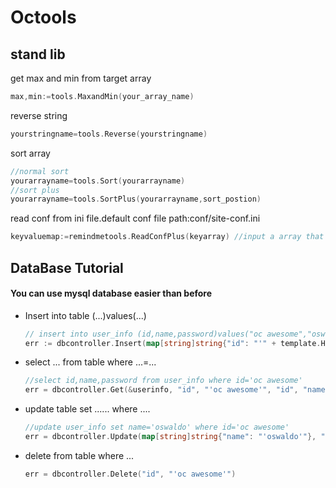 # Octools
## stand lib
get max and min from target array
```go
max,min:=tools.MaxandMin(your_array_name)
```
reverse string
```go
yourstringname=tools.Reverse(yourstringname)
```
sort array
```go
//normal sort
yourarrayname=tools.Sort(yourarrayname)
//sort plus
yourarrayname=tools.SortPlus(yourarrayname,sort_postion)
```
read conf from ini file.default conf file path:conf/site-conf.ini
```go
keyvaluemap:=remindmetools.ReadConfPlus(keyarray) //input a array that should include your all key you want,and it will return a key : value map to you
```
## **DataBase Tutorial**
#### You can use mysql database easier than before
* Insert into table (...)values(...)
    ```go
    // insert into user_info (id,name,password)values("oc awesome","oswaldoooo","it's great!")
    err := dbcontroller.Insert(map[string]string{"id": "'" + template.HTMLEscapeString("oc awesome") + "'", "name": "'" + template.HTMLEscapeString("oswaldoooo") + "'", "password": "'" + template.HTMLEscapeString("it's great!") + "'"})
    ```
* select ... from table where ...=...
    ```go
    //select id,name,password from user_info where id='oc awesome'
    err = dbcontroller.Get(&userinfo, "id", "'oc awesome'", "id", "name", "password")
    ```
* update table set ...... where ....
    ```go
    //update user_info set name='oswaldo' where id='oc awesome'
    err = dbcontroller.Update(map[string]string{"name": "'oswaldo'"}, "id", "'oc awesome'")
    ```
* delete from table where ...
    ```go
    err = dbcontroller.Delete("id", "'oc awesome'")
    ```